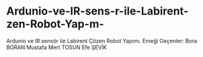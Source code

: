 # Ardunio-ve-IR-sens-r-ile-Labirent-zen-Robot-Yap-m-
Ardunio ve IR sensör ile Labirent Çözen Robot Yapımı. 
Emeği Geçenler:
Bora BORAN
Mustafa Mert TOSUN
Efe ŞEVİK
